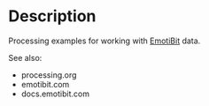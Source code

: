 # Description
Processing examples for working with [EmotiBit](https://emotibit.com/) data.

See also:
- processing.org
- emotibit.com
- docs.emotibit.com
